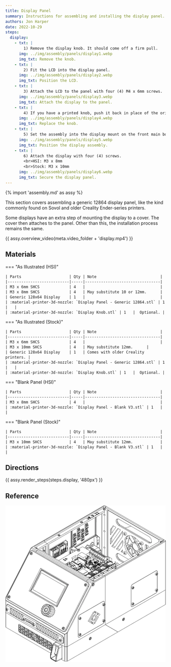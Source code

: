 ```yaml
---
title: Display Panel
summary: Instructions for assembling and installing the display panel.
authors: Jon Harper
date: 2022-10-29
steps:
  display:
    - txt: |
        1) Remove the display knob. It should come off a firm pull.
      img: ../img/assembly/panels/display1.webp
      img_txt: Remove the knob.
    - txt: |
        2) Fit the LCD into the display panel.
      img: ../img/assembly/panels/display2.webp
      img_txt: Position the LCD.
    - txt: |
        3) Attach the LCD to the panel with four (4) M4 x 6mm screws.
      img: ../img/assembly/panels/display3.webp
      img_txt: Attach the display to the panel.
    - txt: |
        4) If you have a printed knob, push it back in place of the original. Otherwise, replace the original knob.
      img: ../img/assembly/panels/display4.webp
      img_txt: Replace the knob.
    - txt: |
        5) Set the assembly into the display mount on the front main body.
      img: ../img/assembly/panels/display5.webp
      img_txt: Position the display assembly.
    - txt: |
        6) Attach the display with four (4) screws.
        <br>HSI: M3 x 8mm
        <br>Stock: M3 x 10mm
      img: ../img/assembly/panels/display6.webp
      img_txt: Secure the display panel.
---
```


{% import 'assembly.md' as assy %}

This section covers assembling a generic 12864 display panel, like the kind commonly found on Sovol and older Creality Ender-series printers.

Some displays have an extra step of mounting the display to a cover. The cover then attaches to the panel. Other than this, the installation process remains the same.

{{ assy.overview_video(meta.video_folder + 'display.mp4') }}

## Materials

=== "As Illustrated (HSI)"

    | Parts                     | Qty | Note                            |
    |---------------------------|-----|---------------------------------|
    | M3 x 6mm SHCS             | 4   |                                 |
    | M3 x 8mm SHCS             | 4   | May substitute 10 or 12mm.      |
    | Generic 128x64 Display    | 1   |                                 |
    | :material-printer-3d-nozzle: `Display Panel - Generic 12864.stl` | 1   |   |
    | :material-printer-3d-nozzle: `Display Knob.stl` | 1   |  Optional. |

=== "As Illustrated (Stock)"

    | Parts                     | Qty | Note                            |
    |---------------------------|-----|---------------------------------|
    | M3 x 6mm SHCS             | 4   |                                 |
    | M3 x 10mm SHCS            | 4   | May substitute 12mm.      |
    | Generic 128x64 Display    | 1   | Comes with older Creality printers. |
    | :material-printer-3d-nozzle: `Display Panel - Generic 12864.stl` | 1   |   |
    | :material-printer-3d-nozzle: `Display Knob.stl` | 1   |  Optional. |

=== "Blank Panel (HSI)"

    | Parts                     | Qty | Note                            |
    |---------------------------|-----|---------------------------------|
    | M3 x 8mm SHCS             | 4   |                                 |
    | :material-printer-3d-nozzle: `Display Panel - Blank V3.stl` | 1   |   |

=== "Blank Panel (Stock)"

    | Parts                     | Qty | Note                            |
    |---------------------------|-----|---------------------------------|
    | M3 x 10mm SHCS            | 4   | May substitute 12mm.            |
    | :material-printer-3d-nozzle: `Display Panel - Blank V3.stl` | 1   |   |

## Directions

{{ assy.render_steps(steps.display, '480px') }}

## Reference

[![illustration][display_final]][display_final]

[display_final]: ../img/assembly/panels/display_final.webp